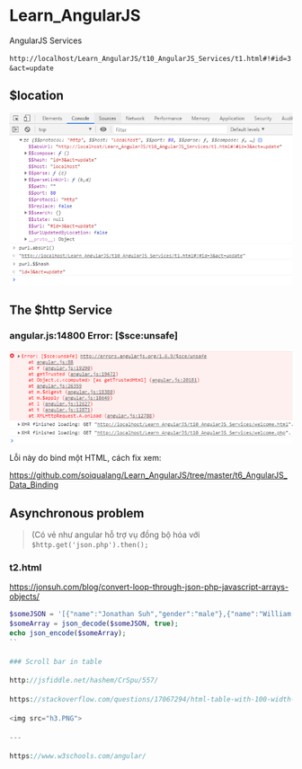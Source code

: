 # Learn_AngularJS
AngularJS Services

`http://localhost/Learn_AngularJS/t10_AngularJS_Services/t1.html#!#id=3&act=update`

## $location

<img src="h1.PNG">

## The $http Service

### angular.js:14800 Error: [$sce:unsafe]

<img src="h2.PNG">

Lỗi này do bind một HTML, cách fix xem:

https://github.com/soiqualang/Learn_AngularJS/tree/master/t6_AngularJS_Data_Binding


## Asynchronous problem

> (Có vẻ như angular hỗ trợ vụ đồng bộ hóa với `$http.get('json.php').then();`

### t2.html

https://jonsuh.com/blog/convert-loop-through-json-php-javascript-arrays-objects/

```php
$someJSON = '[{"name":"Jonathan Suh","gender":"male"},{"name":"William Philbin","gender":"male"},{"name":"Allison McKinnery","gender":"female"}]';
$someArray = json_decode($someJSON, true);
echo json_encode($someArray);
``

### Scroll bar in table

http://jsfiddle.net/hashem/CrSpu/557/

https://stackoverflow.com/questions/17067294/html-table-with-100-width-with-vertical-scroll-inside-tbody/17380697

<img src="h3.PNG">

---

https://www.w3schools.com/angular/